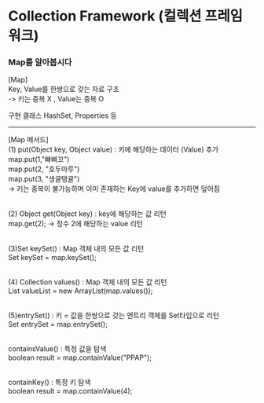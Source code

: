 # Collection Framework (컬렉션 프레임 워크)

<h3> Map를 알아봅시다 </h3>

[Map]<br> 
Key, Value를 한쌍으로 갖는 자료 구조<br>
-> 키는 중복 X , Value는 중복 O        <br>


구현 클래스 HashSet, Properties 등 <br>
<hr>
[Map 메서드]  <br>
(1) put(Object key, Object value) :  키에 해당하는 데이터 (Value) 추가 <br>
map.put(1,"빠삐꼬")        <br>
map.put(2, "호두마루")      <br>
map.put(3, "생귤탱귤")      <br>
-> 키는 중복이 불가능하며 이미 존재하는 Key에 value를 추가하면 덮어짐<br>
<br>

(2) Object get(Object key) : key에 해당하는 값 리턴 <br>
map.get(2); -> 정수 2에 해당하는 value 리턴      <br>
<br>

(3)Set keySet() : Map 객체 내의 모든 값 리턴     <br>
Set keySet = map.keySet();                  <br>
<br>

(4) Collection values() : Map 객체 내의 모든 값 리턴 <br>
List valueList = new ArrayList(map.values());   <br>
<br>

(5)entrySet() : 키 = 값을 한쌍으로 갖는 엔트리 객체를 Set타입으로 리턴  <br>
Set entrySet = map.entrySet();                              <br>
<br>

containsValue() : 특정 값을 탐색                              <br>
boolean result = map.containValue("PPAP");                  <br>
<br>

containKey() : 특정 키 탐색                                  <br>
boolean result = map.containValue(4);

